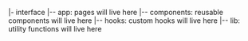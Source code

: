 |- interface
|-- app: pages will live here
|-- components: reusable components will live here
|-- hooks: custom hooks will live here
|-- lib: utility functions will live here
